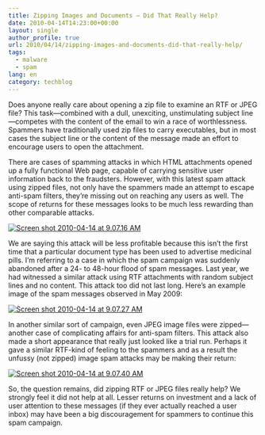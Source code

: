 ```yaml
---
title: Zipping Images and Documents – Did That Really Help?
date: 2010-04-14T14:23:00+00:00
layout: single
author_profile: true
url: 2010/04/14/zipping-images-and-documents-did-that-really-help/
tags:
  - malware
  - spam
lang: en
category: techblog
---
```

Does anyone really care about opening a zip file to examine an RTF or JPEG file? This task—combined with a dull, unexciting, unstimulating subject line—competes with the content of the email to win a race of worthlessness. Spammers have traditionally used zip files to carry executables, but in most cases the subject line or the content of the message made an effort to encourage users to open the attachment. 

There are cases of spamming attacks in which HTML attachments opened up a fully functional Web page, capable of carrying sensitive user information back to the fraudsters. However, with this latest spam attack using zipped files, not only have the spammers made an attempt to escape anti-spam filters, they’re missing out on reaching any users as well. The scope of returns for these messages looks to be much less rewarding than other comparable attacks. 

[![Screen shot 2010-04-14 at 9.07.16 AM](http://lh4.ggpht.com/_vaUVXcmC3OI/S8XIjGN2yUI/AAAAAAAAB7A/Wq2GfXMFIf4/Screen%20shot%202010-04-14%20at%209.07.16%20AM_thumb%5B2%5D.png?imgmax=800 "Screen shot 2010-04-14 at 9.07.16 AM")](http://lh3.ggpht.com/_vaUVXcmC3OI/S8XIfcAg_dI/AAAAAAAAB68/fO-MthrldtQ/s1600-h/Screen%20shot%202010-04-14%20at%209.07.16%20AM%5B4%5D.png)  

We are saying this attack will be less profitable because this isn’t the first time that a particular document type has been used to advertise medicinal pills. I’m referring to a case in which the spam campaign was suddenly abandoned after a 24- to 48-hour flood of spam messages. Last year, we had witnessed a similar attack using RTF attachments with random subject lines and no content. This attack too did not last long. Here’s an example image of the spam messages observed in May 2009: 

[![Screen shot 2010-04-14 at 9.07.27 AM](http://lh5.ggpht.com/_vaUVXcmC3OI/S8XIoVwW9dI/AAAAAAAAB7I/IDrExvEZmUs/Screen%20shot%202010-04-14%20at%209.07.27%20AM_thumb%5B2%5D.png?imgmax=800 "Screen shot 2010-04-14 at 9.07.27 AM")](http://lh4.ggpht.com/_vaUVXcmC3OI/S8XIlpLgGjI/AAAAAAAAB7E/EqTtG5GQdhA/s1600-h/Screen%20shot%202010-04-14%20at%209.07.27%20AM%5B4%5D.png) 

In another similar sort of campaign, even JPEG image files were zipped—another case of complicating affairs for anti-spam filters. This attack also made a short appearance that really just looked like a trial run. Perhaps it gave a similar RTF-kind of feeling to the spammers and as a result the unfussy (not zipped) image spam attacks may be making their return:

[![Screen shot 2010-04-14 at 9.07.40 AM](http://lh3.ggpht.com/_vaUVXcmC3OI/S8XI0vnHWZI/AAAAAAAAB7Q/DNq7pdWz8KQ/Screen%20shot%202010-04-14%20at%209.07.40%20AM_thumb%5B2%5D.png?imgmax=800 "Screen shot 2010-04-14 at 9.07.40 AM")](http://lh4.ggpht.com/_vaUVXcmC3OI/S8XIuSfVvBI/AAAAAAAAB7M/m3SCf-TEXVA/s1600-h/Screen%20shot%202010-04-14%20at%209.07.40%20AM%5B4%5D.png) 

So, the question remains, did zipping RTF or JPEG files really help? We strongly feel it did not help at all. Lesser returns on investment and a lack of user attention to these messages (if they ever actually reached a user inbox) may have been a big discouragement for spammers to continue this spam campaign.